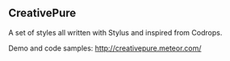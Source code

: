 CreativePure
------------
A set of styles all written with Stylus and inspired from Codrops.



Demo and code samples: http://creativepure.meteor.com/
